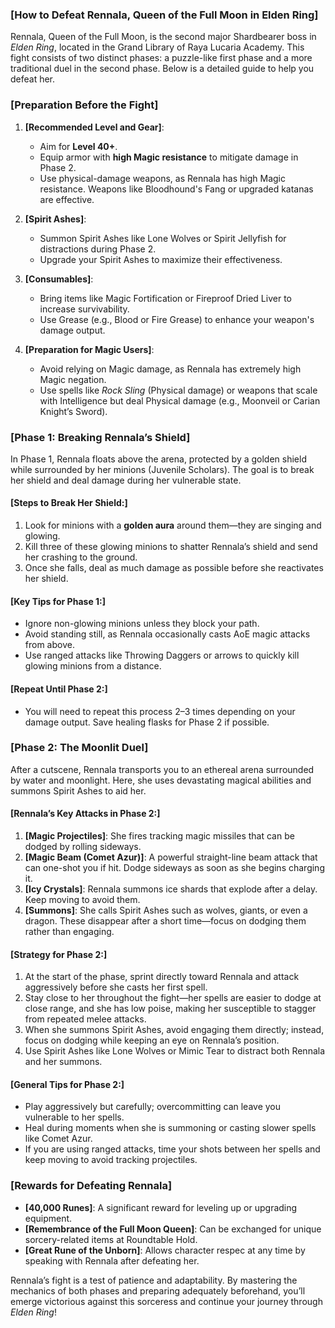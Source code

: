 ### [**How to Defeat Rennala, Queen of the Full Moon in Elden Ring**]

Rennala, Queen of the Full Moon, is the second major Shardbearer boss in *Elden Ring*, located in the Grand Library of Raya Lucaria Academy. This fight consists of two distinct phases: a puzzle-like first phase and a more traditional duel in the second phase. Below is a detailed guide to help you defeat her.

### [**Preparation Before the Fight**]

1. **[Recommended Level and Gear]**:
   - Aim for **Level 40+**.
   - Equip armor with **high Magic resistance** to mitigate damage in Phase 2.
   - Use physical-damage weapons, as Rennala has high Magic resistance. Weapons like Bloodhound's Fang or upgraded katanas are effective.

2. **[Spirit Ashes]**:
   - Summon Spirit Ashes like Lone Wolves or Spirit Jellyfish for distractions during Phase 2.
   - Upgrade your Spirit Ashes to maximize their effectiveness.

3. **[Consumables]**:
   - Bring items like Magic Fortification or Fireproof Dried Liver to increase survivability.
   - Use Grease (e.g., Blood or Fire Grease) to enhance your weapon's damage output.

4. **[Preparation for Magic Users]**:
   - Avoid relying on Magic damage, as Rennala has extremely high Magic negation.
   - Use spells like *Rock Sling* (Physical damage) or weapons that scale with Intelligence but deal Physical damage (e.g., Moonveil or Carian Knight’s Sword).

### [**Phase 1: Breaking Rennala’s Shield**]

In Phase 1, Rennala floats above the arena, protected by a golden shield while surrounded by her minions (Juvenile Scholars). The goal is to break her shield and deal damage during her vulnerable state.

#### [**Steps to Break Her Shield**:]
1. Look for minions with a **golden aura** around them—they are singing and glowing.
2. Kill three of these glowing minions to shatter Rennala’s shield and send her crashing to the ground.
3. Once she falls, deal as much damage as possible before she reactivates her shield.

#### [**Key Tips for Phase 1**:]
- Ignore non-glowing minions unless they block your path.
- Avoid standing still, as Rennala occasionally casts AoE magic attacks from above.
- Use ranged attacks like Throwing Daggers or arrows to quickly kill glowing minions from a distance.

#### [**Repeat Until Phase 2**:]
- You will need to repeat this process 2–3 times depending on your damage output. Save healing flasks for Phase 2 if possible.

### [**Phase 2: The Moonlit Duel**]

After a cutscene, Rennala transports you to an ethereal arena surrounded by water and moonlight. Here, she uses devastating magical abilities and summons Spirit Ashes to aid her.

#### [**Rennala’s Key Attacks in Phase 2**:]
1. **[Magic Projectiles]**: She fires tracking magic missiles that can be dodged by rolling sideways.
2. **[Magic Beam (Comet Azur)]**: A powerful straight-line beam attack that can one-shot you if hit. Dodge sideways as soon as she begins charging it.
3. **[Icy Crystals]**: Rennala summons ice shards that explode after a delay. Keep moving to avoid them.
4. **[Summons]**: She calls Spirit Ashes such as wolves, giants, or even a dragon. These disappear after a short time—focus on dodging them rather than engaging.

#### [**Strategy for Phase 2**:]
1. At the start of the phase, sprint directly toward Rennala and attack aggressively before she casts her first spell.
2. Stay close to her throughout the fight—her spells are easier to dodge at close range, and she has low poise, making her susceptible to stagger from repeated melee attacks.
3. When she summons Spirit Ashes, avoid engaging them directly; instead, focus on dodging while keeping an eye on Rennala’s position.
4. Use Spirit Ashes like Lone Wolves or Mimic Tear to distract both Rennala and her summons.

#### [**General Tips for Phase 2**:]
- Play aggressively but carefully; overcommitting can leave you vulnerable to her spells.
- Heal during moments when she is summoning or casting slower spells like Comet Azur.
- If you are using ranged attacks, time your shots between her spells and keep moving to avoid tracking projectiles.

### [**Rewards for Defeating Rennala**]

- **[40,000 Runes]**: A significant reward for leveling up or upgrading equipment.
- **[Remembrance of the Full Moon Queen]**: Can be exchanged for unique sorcery-related items at Roundtable Hold.
- **[Great Rune of the Unborn]**: Allows character respec at any time by speaking with Rennala after defeating her.

Rennala’s fight is a test of patience and adaptability. By mastering the mechanics of both phases and preparing adequately beforehand, you’ll emerge victorious against this sorceress and continue your journey through *Elden Ring*!